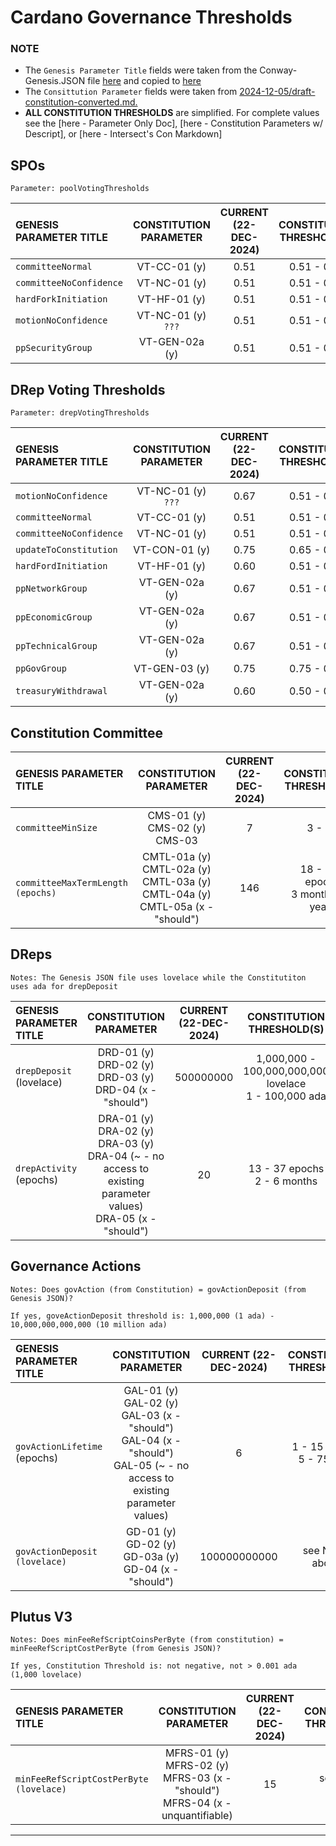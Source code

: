 # Cardano Governance Thresholds

### NOTE
- The `Genesis Parameter Title` fields were taken from the Conway-Genesis.JSON file [here](https://github.com/IntersectMBO/cardano-node/blob/master/configuration/cardano/mainnet-conway-genesis.json) and copied to [here]()
- The `Consittution Parameter` fields were taken from [2024-12-05/draft-constitution-converted.md.](https://github.com/IntersectMBO/draft-constitution/blob/main/2024-12-05/draft-constitution-converted.md)
- **ALL CONSTITUTION THRESHOLDS** are simplified. For complete values see the [here - Parameter Only Doc], [here - Constitution Parameters w/ Descript], or [here - Intersect's Con Markdown]

## SPOs
```
Parameter: poolVotingThresholds
```

| GENESIS PARAMETER TITLE   | CONSTITUTION PARAMETER    | CURRENT (22-DEC-2024)  | CONSTITUTION THRESHOLD(S) |
|  :----------              | :----------------:        |  :-------------:       |  :------------:           |
| `committeeNormal`         | VT-CC-01 (y)	            | 0.51                   | 0.51 - 0.90               |
| `committeeNoConfidence`   | VT-NC-01 (y)	            | 0.51                   | 0.51 - 0.75               |
| `hardForkInitiation`      | VT-HF-01 (y)              | 0.51                   | 0.51 - 0.80               |                    
| `motionNoConfidence`      | VT-NC-01 (y) `???`        | 0.51                   | 0.51 - 0.75               |
| `ppSecurityGroup`         | VT-GEN-02a (y)	          | 0.51                   | 0.51 - 0.75               |

## DRep Voting Thresholds
```
Parameter: drepVotingThresholds
```

| GENESIS PARAMETER TITLE   | CONSTITUTION PARAMETER    | CURRENT (22-DEC-2024)    | CONSTITUTION THRESHOLD(S) |
|  :----------              | :----------------:        |  :-------------:         |  :------------:           |
| `motionNoConfidence`      | VT-NC-01 (y) `???`	      | 0.67                     | 0.51 - 0.75               |
| `committeeNormal`         | VT-CC-01 (y)	            | 0.51                     | 0.51 - 0.90               |
| `committeeNoConfidence`   | VT-NC-01 (y)	            | 0.51                     | 0.51 - 0.75               |
| `updateToConstitution`    | VT-CON-01 (y)	            | 0.75                     | 0.65 - 0.90               |
| `hardFordInitiation`      | VT-HF-01 (y)              | 0.60                     | 0.51 - 0.80               |
| `ppNetworkGroup`          | VT-GEN-02a (y)	          | 0.67                     | 0.51 - 0.75               |
| `ppEconomicGroup`         | VT-GEN-02a (y)	          | 0.67                     | 0.51 - 0.75               |
| `ppTechnicalGroup`        | VT-GEN-02a (y)	          | 0.67                     | 0.51 - 0.75               |
| `ppGovGroup`              | VT-GEN-03 (y)	            | 0.75                     | 0.75 - 0.90               |
| `treasuryWithdrawal`      | VT-GEN-02a (y)	          | 0.60                     | 0.50 - 0.75               |

## Constitution Committee

| GENESIS PARAMETER TITLE           | CONSTITUTION PARAMETER                                                                             | CURRENT (22-DEC-2024)    | CONSTITUTION THRESHOLD(S)                    |
|  :----------                      | :----------------:                                                                                 |  :-------------:         |  :------------:                              |
| `committeeMinSize`                | CMS-01 (y) <br> CMS-02 (y) <br> CMS-03 		                                                         | 7                        |  3 - 10                                      |
| `committeeMaxTermLength (epochs)` | CMTL-01a (y) <br> CMTL-02a (y) <br> CMTL-03a (y) <br> CMTL-04a (y)	<br> CMTL-05a (x - "should")	 | 146                      |  18 - 239 epochs <br> 3 months - 4 years     |

## DReps
```
Notes: The Genesis JSON file uses lovelace while the Constitutiton uses ada for drepDeposit
```
| GENESIS PARAMETER TITLE           | CONSTITUTION PARAMETER                                                                                                                  | CURRENT (22-DEC-2024)    | CONSTITUTION THRESHOLD(S)                    |
|  :----------                      | :----------------:                                                                                                                      |  :-------------:         |  :------------:                              |
| `drepDeposit` (lovelace)          | DRD-01 (y)	<br> DRD-02 (y)	<br> DRD-03 (y)	<br> DRD-04 (x - "should")                                                                  | 500000000                | 1,000,000  - 100,000,000,000 lovelace <br> 1 - 100,000 ada    |
| `drepActivity` (epochs)           | DRA-01 (y)	<br> DRA-02 (y)	<br> DRA-03 (y) <br> DRA-04 (~ - no access to existing parameter values)	<br> DRA-05 (x - "should")		    | 20                       | 13 - 37 epochs <br> 2 - 6 months                              |

## Governance Actions
```
Notes: Does govAction (from Constitution) = govActionDeposit (from Genesis JSON)?

If yes, goveActionDeposit threshold is: 1,000,000 (1 ada) - 10,000,000,000,000 (10 million ada)
```
| GENESIS PARAMETER TITLE       | CONSTITUTION PARAMETER    | CURRENT (22-DEC-2024)    | CONSTITUTION THRESHOLD(S) |
|  :----------                  | :----------------:        |  :-------------:         |  :------------:           |
| `govActionLifetime` (epochs)  | GAL-01 (y)	<br> GAL-02 (y)	<br> GAL-03 (x - "should") <br> GAL-04 (x - "should") <br> GAL-05 (~ - no access to existing parameter values) | 6                        | 1 - 15 epochs <br> 5 - 75 days                          |
| `govActionDeposit (lovelace)` | GD-01 (y)	<br> GD-02 (y) <br> GD-03a (y)	<br> GD-04 (x - "should")		                                                                     | 100000000000             | see Notes above                                         |

## Plutus V3
```
Notes: Does minFeeRefScriptCoinsPerByte	(from constitution) = minFeeRefScriptCostPerByte (from Genesis JSON)?

If yes, Constitution Threshold is: not negative, not > 0.001 ada (1,000 lovelace) 	
```
| GENESIS PARAMETER TITLE                 | CONSTITUTION PARAMETER                                                                            | CURRENT (22-DEC-2024)    | CONSTITUTION THRESHOLD(S) |
|  :----------                            | :----------------:                                                                                |  :-------------:         |  :------------:           |
| `minFeeRefScriptCostPerByte (lovelace)` | MFRS-01 (y)	<br> MFRS-02 (y)	<br> 	MFRS-03 (x - "should") <br> 	MFRS-04 (x - unquantifiable)    | 15                       | see Notes above                          |

---
























